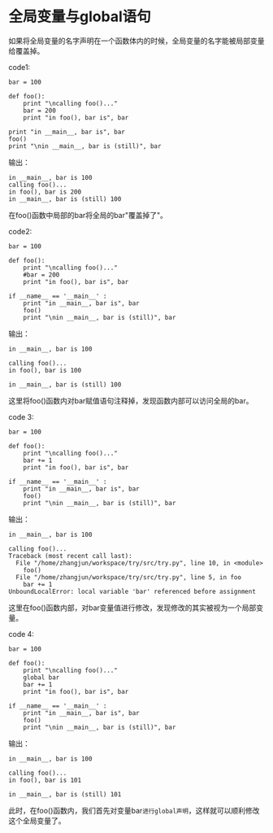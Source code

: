 # 全局变量与global语句
如果将全局变量的名字声明在一个函数体内的时候，全局变量的名字能被局部变量给覆盖掉。

code1:

    bar = 100

    def foo():
        print "\ncalling foo()..."
        bar = 200
        print "in foo(), bar is", bar

    print "in __main__, bar is", bar
    foo()
    print "\nin __main__, bar is (still)", bar
输出：

    in __main__, bar is 100
    calling foo()...
    in foo(), bar is 200
    in __main__, bar is (still) 100

在foo()函数中局部的bar将全局的bar"覆盖掉了"。

code2:

    bar = 100

    def foo():
        print "\ncalling foo()..."
        #bar = 200
        print "in foo(), bar is", bar

    if __name__ == '__main__' :
        print "in __main__, bar is", bar
        foo()
        print "\nin __main__, bar is (still)", bar

输出：

    in __main__, bar is 100

    calling foo()...
    in foo(), bar is 100

    in __main__, bar is (still) 100
这里将foo()函数内对bar赋值语句注释掉，发现函数内部可以访问全局的bar。

code 3:

    bar = 100

    def foo():
        print "\ncalling foo()..."
        bar += 1
        print "in foo(), bar is", bar

    if __name__ == '__main__' :
        print "in __main__, bar is", bar
        foo()
        print "\nin __main__, bar is (still)", bar
输出：

    in __main__, bar is 100

    calling foo()...
    Traceback (most recent call last):
      File "/home/zhangjun/workspace/try/src/try.py", line 10, in <module>
        foo()
      File "/home/zhangjun/workspace/try/src/try.py", line 5, in foo
        bar += 1
    UnboundLocalError: local variable 'bar' referenced before assignment
这里在foo()函数内部，对bar变量值进行修改，发现修改的其实被视为一个局部变量。

code 4:

    bar = 100

    def foo():
        print "\ncalling foo()..."
        global bar
        bar += 1
        print "in foo(), bar is", bar

    if __name__ == '__main__' :
        print "in __main__, bar is", bar
        foo()
        print "\nin __main__, bar is (still)", bar
输出：

    in __main__, bar is 100

    calling foo()...
    in foo(), bar is 101

    in __main__, bar is (still) 101
此时，在foo()函数内，我们首先对变量bar`进行global声明`，这样就可以顺利修改这个全局变量了。
